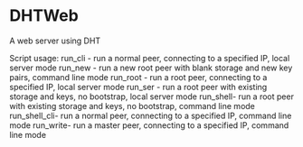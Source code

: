 # DHTWeb

A web server using DHT

Script usage:
run_cli  - run a normal peer, connecting to a specified IP, local server mode
run_new  - run a new root peer with blank storage and new key pairs, command line mode
run_root - run a root peer, connecting to a specified IP, local server mode
run_ser  - run a root peer with existing storage and keys, no bootstrap, local server mode
run_shell- run a root peer with existing storage and keys, no bootstrap, command line mode
run_shell_cli- run a normal peer, connecting to a specified IP, command line mode
run_write- run a master peer, connecting to a specified IP, command line mode